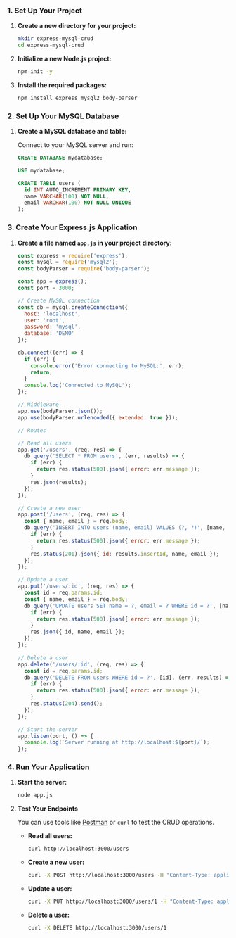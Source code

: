 ### 1. **Set Up Your Project**

1. **Create a new directory for your project:**

   ```bash
   mkdir express-mysql-crud
   cd express-mysql-crud
   ```

2. **Initialize a new Node.js project:**

   ```bash
   npm init -y
   ```

3. **Install the required packages:**

   ```bash
   npm install express mysql2 body-parser
   ```

### 2. **Set Up Your MySQL Database**

1. **Create a MySQL database and table:**

   Connect to your MySQL server and run:

   ```sql
   CREATE DATABASE mydatabase;

   USE mydatabase;

   CREATE TABLE users (
     id INT AUTO_INCREMENT PRIMARY KEY,
     name VARCHAR(100) NOT NULL,
     email VARCHAR(100) NOT NULL UNIQUE
   );
   ```

### 3. **Create Your Express.js Application**

1. **Create a file named `app.js` in your project directory:**

   ```javascript
   const express = require('express');
   const mysql = require('mysql2');
   const bodyParser = require('body-parser');

   const app = express();
   const port = 3000;

   // Create MySQL connection
   const db = mysql.createConnection({
     host: 'localhost',
     user: 'root',
     password: 'mysql',
     database: 'DEMO'
   });

   db.connect((err) => {
     if (err) {
       console.error('Error connecting to MySQL:', err);
       return;
     }
     console.log('Connected to MySQL');
   });

   // Middleware
   app.use(bodyParser.json());
   app.use(bodyParser.urlencoded({ extended: true }));

   // Routes

   // Read all users
   app.get('/users', (req, res) => {
     db.query('SELECT * FROM users', (err, results) => {
       if (err) {
         return res.status(500).json({ error: err.message });
       }
       res.json(results);
     });
   });

   // Create a new user
   app.post('/users', (req, res) => {
     const { name, email } = req.body;
     db.query('INSERT INTO users (name, email) VALUES (?, ?)', [name, email], (err, results) => {
       if (err) {
         return res.status(500).json({ error: err.message });
       }
       res.status(201).json({ id: results.insertId, name, email });
     });
   });

   // Update a user
   app.put('/users/:id', (req, res) => {
     const id = req.params.id;
     const { name, email } = req.body;
     db.query('UPDATE users SET name = ?, email = ? WHERE id = ?', [name, email, id], (err, results) => {
       if (err) {
         return res.status(500).json({ error: err.message });
       }
       res.json({ id, name, email });
     });
   });

   // Delete a user
   app.delete('/users/:id', (req, res) => {
     const id = req.params.id;
     db.query('DELETE FROM users WHERE id = ?', [id], (err, results) => {
       if (err) {
         return res.status(500).json({ error: err.message });
       }
       res.status(204).send();
     });
   });

   // Start the server
   app.listen(port, () => {
     console.log(`Server running at http://localhost:${port}/`);
   });
   ```

### 4. **Run Your Application**

1. **Start the server:**

   ```bash
   node app.js
   ```

2. **Test Your Endpoints**

   You can use tools like [Postman](https://www.postman.com/) or `curl` to test the CRUD operations.

   - **Read all users:**

     ```bash
     curl http://localhost:3000/users
     ```

   - **Create a new user:**

     ```bash
     curl -X POST http://localhost:3000/users -H "Content-Type: application/json" -d '{"name": "John Doe", "email": "john.doe@example.com"}'
     ```

   - **Update a user:**

     ```bash
     curl -X PUT http://localhost:3000/users/1 -H "Content-Type: application/json" -d '{"name": "Jane Doe", "email": "jane.doe@example.com"}'
     ```

   - **Delete a user:**

     ```bash
     curl -X DELETE http://localhost:3000/users/1
     ```
